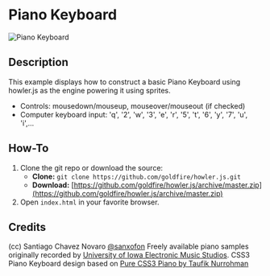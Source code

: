 # Piano Keyboard

![Piano Keyboard](https://preview.ibb.co/nhMiOo/screenshot.jpg "Piano Screenshot")

## Description
This example displays how to construct a basic Piano Keyboard using howler.js as the engine powering it using sprites.

* Controls: mousedown/mouseup, mouseover/mouseout (if checked)
* Computer keyboard input: 'q', '2', 'w', '3', 'e', 'r', '5', 't', '6', 'y', '7', 'u', 'i',...

## How-To
1. Clone the git repo or download the source:
    * **Clone:** `git clone https://github.com/goldfire/howler.js.git`
    * **Download:** [https://github.com/goldfire/howler.js/archive/master.zip](https://github.com/goldfire/howler.js/archive/master.zip)
2. Open `index.html` in your favorite browser.

## Credits
(cc) Santiago Chavez Novaro [@sanxofon](https://github.com/sanxofon)
Freely available piano samples originally recorded by [University of Iowa Electronic Music Studios](http://theremin.music.uiowa.edu/MISpiano.html).
CSS3 Piano Keyboard design based on [Pure CSS3 Piano by Taufik Nurrohman](http://cssdeck.com/labs/pure-css3-piano)
